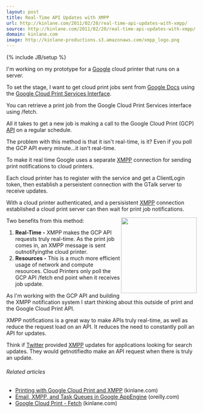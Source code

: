 ```yaml
---
layout: post
title: Real-Time API Updates with XMPP
url: http://kinlane.com/2011/02/20/real-time-api-updates-with-xmpp/
source: http://kinlane.com/2011/02/20/real-time-api-updates-with-xmpp/
domain: kinlane.com
image: http://kinlane-productions.s3.amazonaws.com/xmpp_logo.png
---
```

{% include JB/setup %}<p><a href="http://xmpp.org/" target="_blank"><img src="http://kinlane-productions.s3.amazonaws.com/xmpp_logo.png" alt="" align="right" /></a>I'm working on my prototype for a <a href="http://www.kinlane.com/category/google/">Google</a> cloud printer that runs on a server.<p></p>
To set the stage, I want to get cloud print jobs sent from <a href="http://www.kinlane.com/category/google/google-docs/">Google Docs</a> using the <a href="http://code.google.com/apis/cloudprint/docs/overview.html" target="_blank">Google Cloud Print Services Interface</a>.<p></p>
You can retrieve a print job from the Google Cloud Print Services interface using /fetch.<p></p>
All it takes to get a new job is making a call to the Google Cloud Print (GCP) <a href="http://www.apievangelist.com/">API</a> on a regular schedule.<p></p>
The problem with this method is that it isn't real-time, is it? Even if you poll the GCP API every minute...it isn't real-time.<p></p>
To make it real time Google uses a separate <a class="zem_slink" title="Extensible Messaging and Presence Protocol" rel="wikipedia" href="http://en.wikipedia.org/wiki/Extensible_Messaging_and_Presence_Protocol">XMPP</a> connection for sending print notifications to cloud printers.<p></p>
Each cloud printer has to register with the service and get a ClientLogin token, then establish a perseistent connection with the GTalk server to receive updates.<p></p>
With a cloud printer authenticated, and a persisistent <a href="http://xmpp.org/" target="_blank">XMPP</a> connection established a cloud print server can then wait for print job notifications.<p></p>
Two benefits from this method:<img src="http://kinlane-productions.s3.amazonaws.com/real-time.jpg" alt="" width="200" align="right" />
<ol class="mainlist">
	<li><strong>Real-Time -</strong> XMPP makes the GCP API requests truly real-time. As the print job comes in, an XMPP message is sent outnotifyingthe cloud printer.</li>
	<li><strong>Resources -</strong> This is a much more efficient usage of network and compute resources. Cloud Printers only poll the GCP API /fetch end point when it receives job update.</li>
</ol>
As I'm working with the GCP API and building the XMPP notification system I start thinking about this outside of print and the Google Cloud Print API.<p></p>
XMPP notifications is a great way to make APIs truly real-time, as well as reduce the request load on an API. It reduces the need to constantly poll an API for updates.<p></p>
Think if <a href="http://www.kinlane.com/category/twitter/">Twitter</a> provided <a href="http://www.kinlane.com/category/xmpp/" target="_blank">XMPP</a> updates for applications looking for search updates. They would getnotifiedto make an API request when there is truly an update.
<h6 class="zemanta-related-title" style="font-size: 1em;">Related articles</h6>
<ul class="zemanta-article-ul">
	<li class="zemanta-article-ul-li"><a href="http://www.kinlane.com/2011/01/printing-with-google-cloud-print-and-xmpp/">Printing with Google Cloud Print and XMPP</a> (kinlane.com)</li>
	<li class="zemanta-article-ul-li"><a href="http://oreilly.com/catalog/0636920010845/">Email, XMPP, and Task Queues in Google AppEngine</a> (oreilly.com)</li>
	<li class="zemanta-article-ul-li"><a href="http://www.kinlane.com/2011/02/2822/">Google Cloud Print - Fetch</a> (kinlane.com)</li>
</ul>
</p>
